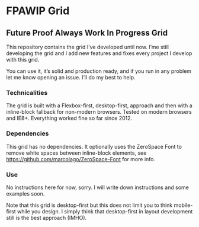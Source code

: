 # FPAWIP Grid

## Future Proof Always Work In Progress Grid

This repository contains the grid I’ve developed until now.
I’me still developing the grid and I add new features and fixes every project I develop with this grid.

You can use it, it’s solid and production ready, and if you run in any problem let me know opening an issue.
I’ll do my best to help.

### Technicalities

The grid is built with a Flexbox-first, desktop-first, approach and then with a inline-block fallback for non-modern browsers.
Tested on modern browsers and IE8+. Everything worked fine so far since 2012.

### Dependencies

This grid has no dependencies.
It optionally uses the ZeroSpace Font to remove white spaces between inline-block elements, see https://github.com/marcolago/ZeroSpace-Font for more info.

### Use 

No instructions here for now, sorry.
I will write down instructions and some examples soon.

Note that this grid is desktop-first but this does not limit you to think mobile-first while you design.
I simply think that desktop-first in layout development still is the best approach (IMHO).